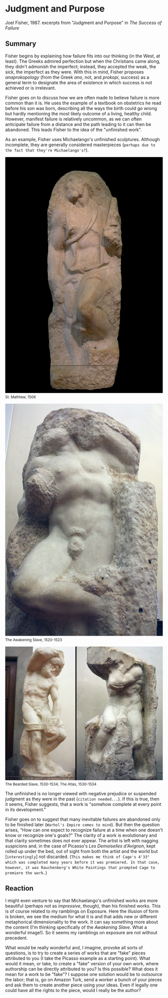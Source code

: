 # Judgment and Purpose
Joel Fisher, 1987. excerpts from "Judgment and Purpose" in _The Success of Failure_

## Summary

Fisher begins by explaining how failure fits into our thinking (in the West, at least). The Greeks admired perfection but when the Christians came along, they didn't admonish the imperfect; instead, they accepted the weak, the sick, the imperfect as they were. With this in mind, Fisher proposes _anaprokopology_ (from the Greek _ano_, not, and _prokopi_, success) as a general term to designate the area of existence in which success is not achieved or is irrelevant.

Fisher goes on to discuss how we are often made to believe failure is more common than it is. He uses the example of a textbook on obstetrics he read before his son was born, describing all the ways the birth could go wrong but hardly mentioning the most likely outcome of a living, healthy child. However, manifest failure is relatively uncommon, as we can often anticipate failure from a distance and the path leading to it can then be abandoned. This leads Fisher to the idea of the "unfinished work".

As an example, Fisher uses Michaelango's unfinished sculptures. Although incomplete, they are generally considered masterpieces (`perhaps due to the fact that they're Michaelango's?`).

![Michaelango St. Matthew](include/Michelangelo_stMatthew.jpg)
<br/><d> <small> St. Matthew, 1506 </small> <d>

![Michaelango Awakening Slave](include/michelangelo_awakeningSlave.jpg)
<br/><d> <small> The Awakening Slave, 1520-1523 </small> <d>

![Michaelango Awakening Slave](include/michelangelo_slavesAtlas.jpg)
<br/><d> <small> The Bearded Slave, 1530-1534; The Atlas, 1530-1534 </small> <d>

The unfinished is no longer viewed with negative prejudice or suspended judgment as they were in the past (`citation needed...`). If this is true, then it seems, Fisher suggests, that a work is "somehow complete at every point in its development."

Fisher goes on to suggest that many inevitable failures are abandoned only to be finished later (`Warhol's Empire comes to mind`). But then the question arises, "How can one expect to recognize failure at a time when one doesn't know or recognize one's goals?" The clarity of a work is evolutionary and that clarity sometimes does not ever appear. The artist is left with nagging suspicions and, in the case of Picasso's _Les Demoiselles d'Avignon_, kept rolled up under the bed, out of sight from both the artist and the world but [`interestingly`] not discarded. (`This makes me think of Cage's 4'33" which was completed many years before it was premiered. In that case, however, it was Rauchenberg's White Paintings that prompted Cage to premiere the work.`)


## Reaction


I might even venture to say that Michaelango's unfinished works are more beautiful (perhaps not as _impressive_, though), than his finished works.
This is of course related to my ramblings on Exposure. Here the illusion of form is broken, we see the medium for what it is and that adds new or different metaphorical dimensionality to the work. It can say something more about the content (I'm thinking specifically of the _Awakening Slave_. What a wonderful image!). So it seems my ramblings on exposure are not without precedent.


What would be really wonderful and, I imagine, provoke all sorts of questions, is to try to create a series of works that are "fake" pieces attributed to you (I take the Picasso example as a starting point). What would it mean, or take, to create a "fake" version of your own work, where authorship can be directly attributed to you? Is this possible? What does it mean for a work to be "fake"? I suppose one solution would be to outsource the labor; that is, go on Amazon Turk, send a worker a bunch of your pieces and ask them to create another piece using your ideas. Even if legally one could have all the rights to the piece, would I really be the author?
